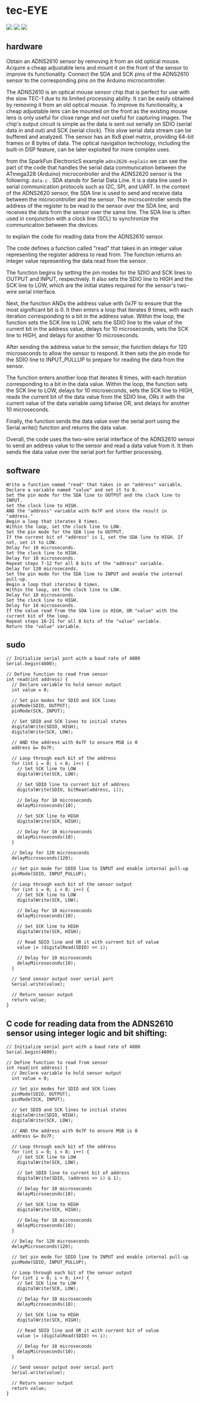 # tec-EYE


![](https://github.com/SteveJustin1963/tec-EYE/blob/master/pics/eye-ball-bw.png)
![](https://github.com/SteveJustin1963/tec-EYE/blob/master/pics/chip1.png)
![](https://github.com/SteveJustin1963/tec-EYE/blob/master/pics/lens1.png)


## hardware
Obtain an ADNS2610 sensor by removing it from an old optical mouse.
Acquire a cheap adjustable lens and mount it on the front of the sensor to improve its functionality.
Connect the SDA and SCK pins of the ADNS2610 sensor to the corresponding pins on the Arduino microcontroller.


The ADNS2610 is an optical mouse sensor chip that is perfect for use with the slow TEC-1 due to its limited processing ability. It can be easily obtained by removing it from an old optical mouse. To improve its functionality, a cheap adjustable lens can be mounted on the front as the existing mouse lens is only useful for close range and not useful for capturing images. The chip's output circuit is simple as the data is sent out serially on SDIO (serial data in and out) and SCK (serial clock). This slow serial data stream can be buffered and analyzed. The sensor has an 8x8 pixel matrix, providing 64-bit frames or 8 bytes of data. The optical navigation technology, including the built-in DSP feature, can be later exploited for more complex uses.

from the SparkFun ElectronicS example `adns2620-explain` we can see the part of the code that handles the serial data communication between the ATmega328 (Arduino) microcontroller and the ADNS2620 sensor is the following: `data.c` .
SDA stands for Serial Data Line. It is a data line used in serial communication protocols such as I2C, SPI, and UART. In the context of the ADNS2620 sensor, the SDA line is used to send and receive data between the microcontroller and the sensor. The microcontroller sends the address of the register to be read to the sensor over the SDA line, and receives the data from the sensor over the same line. The SDA line is often used in conjunction with a clock line (SCL) to synchronize the communication between the devices.

to explain the code for reading data from the ADNS2610 sensor.

The code defines a function called "read" that takes in an integer value representing the register address to read from. The function returns an integer value representing the data read from the sensor.

The function begins by setting the pin modes for the SDIO and SCK lines to OUTPUT and INPUT, respectively. It also sets the SDIO line to HIGH and the SCK line to LOW, which are the initial states required for the sensor's two-wire serial interface.

Next, the function ANDs the address value with 0x7F to ensure that the most significant bit is 0. It then enters a loop that iterates 8 times, with each iteration corresponding to a bit in the address value. Within the loop, the function sets the SCK line to LOW, sets the SDIO line to the value of the current bit in the address value, delays for 10 microseconds, sets the SCK line to HIGH, and delays for another 10 microseconds.

After sending the address value to the sensor, the function delays for 120 microseconds to allow the sensor to respond. It then sets the pin mode for the SDIO line to INPUT_PULLUP to prepare for reading the data from the sensor.

The function enters another loop that iterates 8 times, with each iteration corresponding to a bit in the data value. Within the loop, the function sets the SCK line to LOW, delays for 10 microseconds, sets the SCK line to HIGH, reads the current bit of the data value from the SDIO line, ORs it with the current value of the data variable using bitwise OR, and delays for another 10 microseconds.

Finally, the function sends the data value over the serial port using the Serial.write() function and returns the data value.

Overall, the code uses the two-wire serial interface of the ADNS2610 sensor to send an address value to the sensor and read a data value from it. It then sends the data value over the serial port for further processing.



## software
```
Write a function named "read" that takes in an "address" variable.
Declare a variable named "value" and set it to 0.
Set the pin mode for the SDA line to OUTPUT and the clock line to INPUT.
Set the clock line to HIGH.
AND the "address" variable with 0x7F and store the result in "address."
Begin a loop that iterates 8 times.
Within the loop, set the clock line to LOW.
Set the pin mode for the SDA line to OUTPUT.
If the current bit of "address" is 1, set the SDA line to HIGH. If not, set it to LOW.
Delay for 10 microseconds.
Set the clock line to HIGH.
Delay for 10 microseconds.
Repeat steps 7-12 for all 8 bits of the "address" variable.
Delay for 120 microseconds.
Set the pin mode for the SDA line to INPUT and enable the internal pull-up.
Begin a loop that iterates 8 times.
Within the loop, set the clock line to LOW.
Delay for 10 microseconds.
Set the clock line to HIGH.
Delay for 10 microseconds.
If the value read from the SDA line is HIGH, OR "value" with the current bit of the loop.
Repeat steps 16-21 for all 8 bits of the "value" variable.
Return the "value" variable.
```
## sudo 
```
// Initialize serial port with a baud rate of 4800
Serial.begin(4800);

// Define function to read from sensor
int read(int address) {
  // Declare variable to hold sensor output
  int value = 0;

  // Set pin modes for SDIO and SCK lines
  pinMode(SDIO, OUTPUT);
  pinMode(SCK, INPUT);

  // Set SDIO and SCK lines to initial states
  digitalWrite(SDIO, HIGH);
  digitalWrite(SCK, LOW);

  // AND the address with 0x7F to ensure MSB is 0
  address &= 0x7F;

  // Loop through each bit of the address
  for (int i = 0; i < 8; i++) {
    // Set SCK line to LOW
    digitalWrite(SCK, LOW);

    // Set SDIO line to current bit of address
    digitalWrite(SDIO, bitRead(address, i));

    // Delay for 10 microseconds
    delayMicroseconds(10);

    // Set SCK line to HIGH
    digitalWrite(SCK, HIGH);

    // Delay for 10 microseconds
    delayMicroseconds(10);
  }

  // Delay for 120 microseconds
  delayMicroseconds(120);

  // Set pin mode for SDIO line to INPUT and enable internal pull-up
  pinMode(SDIO, INPUT_PULLUP);

  // Loop through each bit of the sensor output
  for (int i = 0; i < 8; i++) {
    // Set SCK line to LOW
    digitalWrite(SCK, LOW);

    // Delay for 10 microseconds
    delayMicroseconds(10);

    // Set SCK line to HIGH
    digitalWrite(SCK, HIGH);

    // Read SDIO line and OR it with current bit of value
    value |= (digitalRead(SDIO) << i);

    // Delay for 10 microseconds
    delayMicroseconds(10);
  }

  // Send sensor output over serial port
  Serial.write(value);

  // Return sensor output
  return value;
}
```

## C code for reading data from the ADNS2610 sensor using integer logic and bit shifting:
```
// Initialize serial port with a baud rate of 4800
Serial.begin(4800);

// Define function to read from sensor
int read(int address) {
  // Declare variable to hold sensor output
  int value = 0;

  // Set pin modes for SDIO and SCK lines
  pinMode(SDIO, OUTPUT);
  pinMode(SCK, INPUT);

  // Set SDIO and SCK lines to initial states
  digitalWrite(SDIO, HIGH);
  digitalWrite(SCK, LOW);

  // AND the address with 0x7F to ensure MSB is 0
  address &= 0x7F;

  // Loop through each bit of the address
  for (int i = 0; i < 8; i++) {
    // Set SCK line to LOW
    digitalWrite(SCK, LOW);

    // Set SDIO line to current bit of address
    digitalWrite(SDIO, (address >> i) & 1);

    // Delay for 10 microseconds
    delayMicroseconds(10);

    // Set SCK line to HIGH
    digitalWrite(SCK, HIGH);

    // Delay for 10 microseconds
    delayMicroseconds(10);
  }

  // Delay for 120 microseconds
  delayMicroseconds(120);

  // Set pin mode for SDIO line to INPUT and enable internal pull-up
  pinMode(SDIO, INPUT_PULLUP);

  // Loop through each bit of the sensor output
  for (int i = 0; i < 8; i++) {
    // Set SCK line to LOW
    digitalWrite(SCK, LOW);

    // Delay for 10 microseconds
    delayMicroseconds(10);

    // Set SCK line to HIGH
    digitalWrite(SCK, HIGH);

    // Read SDIO line and OR it with current bit of value
    value |= (digitalRead(SDIO) << i);

    // Delay for 10 microseconds
    delayMicroseconds(10);
  }

  // Send sensor output over serial port
  Serial.write(value);

  // Return sensor output
  return value;
}
```
